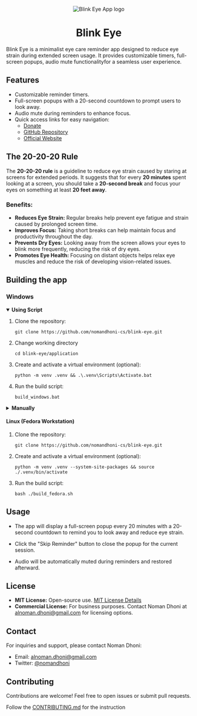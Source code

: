 <p align="center">
  <img src="https://raw.githubusercontent.com/nomandhoni-cs/blink-eye/master/application/Assets/blink-eye-logo.png" alt="Blink Eye App logo">
</p>
<h1 align="center">Blink Eye</h1>

Blink Eye is a minimalist eye care reminder app designed to reduce eye strain during extended screen usage. It provides customizable timers, full-screen popups, audio mute functionalityfor a seamless user experience.

## Features

- Customizable reminder timers.
- Full-screen popups with a 20-second countdown to prompt users to look away.
- Audio mute during reminders to enhance focus.
- Quick access links for easy navigation:
  - [Donate](https://www.buymeacoffee.com/nomandhoni)
  - [GitHub Repository](https://github.com/nomandhoni-cs/blink-eye)
  - [Official Website](https://blinkeye.vercel.app/)

## The 20-20-20 Rule

The **20-20-20 rule** is a guideline to reduce eye strain caused by staring at screens for extended periods. It suggests that for every **20 minutes** spent looking at a screen, you should take a **20-second break** and focus your eyes on something at least **20 feet away**.

### Benefits:

- **Reduces Eye Strain:** Regular breaks help prevent eye fatigue and strain caused by prolonged screen time.
- **Improves Focus:** Taking short breaks can help maintain focus and productivity throughout the day.
- **Prevents Dry Eyes:** Looking away from the screen allows your eyes to blink more frequently, reducing the risk of dry eyes.
- **Promotes Eye Health:** Focusing on distant objects helps relax eye muscles and reduce the risk of developing vision-related issues.


## Building the app

### Windows

<details open>

<summary><b>Using Script</b></summary></h4>

1. Clone the repository:

    ```console
    git clone https://github.com/nomandhoni-cs/blink-eye.git
    ```

2. Change working directory

    ```console
    cd blink-eye/application
    ```
3. Create and activate a virtual environment (optional):

    ```console
    python -m venv .venv && .\.venv\Scripts\Activate.bat
    ```

4. Run the build script:

    ```console
    build_windows.bat
    ```

</details>


<details>

<summary><b>Manually</b></summary></h4>

1. Clone the repository:

    ```console
    git clone https://github.com/nomandhoni-cs/blink-eye.git
    ```

2. Change working directory:
    ```console
    cd blink-eye/application
    ```

3. Create and activate a virtual environment (optional):
    ```console
    python -m venv .venv && .\.venv\Scripts\Activate.bat
    ```

4. Install the dependencies

    ```console
    pip install -r REQUIREMENTS.txt
    
5. Run the Application

    ```console
    python blink-eye.py

6. If you want to make `.exe` by yourself

    ```console
    pyinstaller --name BlinkEye --onefile --windowed --icon="./Assets/blink-eye-logo.ico" --add-data="./Assets/*;./Assets" --add-data="./data/*;./data" --hidden-import plyer.platforms.win.notification --clean main.py
    ```

</details>

#### Linux (Fedora Workstation)

1. Clone the repository:

    ```console
    git clone https://github.com/nomandhoni-cs/blink-eye.git
    ```

2. Create and activate a virtual environment (optional):

    ```console
    python -m venv .venv --system-site-packages && source ./.venv/bin/activate
    ```

3. Run the build script:

    ```console
    bash ./build_fedora.sh
    ```


## Usage

- The app will display a full-screen popup every 20 minutes with a 20-second countdown to remind you to look away and reduce eye strain.

- Click the "Skip Reminder" button to close the popup for the current session.

- Audio will be automatically muted during reminders and restored afterward.

## License

- **MIT License:** Open-source use. [MIT License Details](./LICENSE.txt)
- **Commercial License:** For business purposes. Contact Noman Dhoni at [alnoman.dhoni@gmail.com](mailto:alnoman.dhoni@gmail.com?subject=Blink%20Eye:%20) for licensing options.

## Contact

For inquiries and support, please contact Noman Dhoni:

- Email: [alnoman.dhoni@gmail.com](mailto:alnoman.dhoni@gmail.com?subject=Blink%20Eye:%20)
- Twitter: [@nomandhoni](https://twitter.com/nomandhoni/)

## Contributing

Contributions are welcome! Feel free to open issues or submit pull requests.

Follow the [CONTRIBUTING.md](./CONTRIBUTING.md) for the instruction

